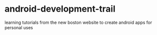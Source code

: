 android-development-trail
=========================

learning tutorials from the new boston website to create android apps for personal uses